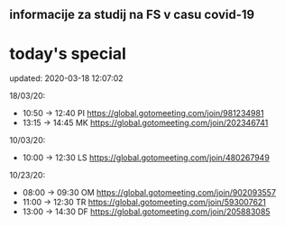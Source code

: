 ## informacije za studij na FS v casu covid-19

# today's special 
updated: 2020-03-18 12:07:02

18/03/20:
 - 10:50 -> 12:40
	PI https://global.gotomeeting.com/join/981234981
 - 13:15 -> 14:45
	MK https://global.gotomeeting.com/join/202346741
 
10/03/20:
 - 10:00 -> 12:30
	LS https://global.gotomeeting.com/join/480267949

10/23/20:
 - 08:00 -> 09:30
	OM https://global.gotomeeting.com/join/902093557
 - 11:00 -> 12:30
	TR https://global.gotomeeting.com/join/593007621
 - 13:00 -> 14:30
	DF https://global.gotomeeting.com/join/205883085

